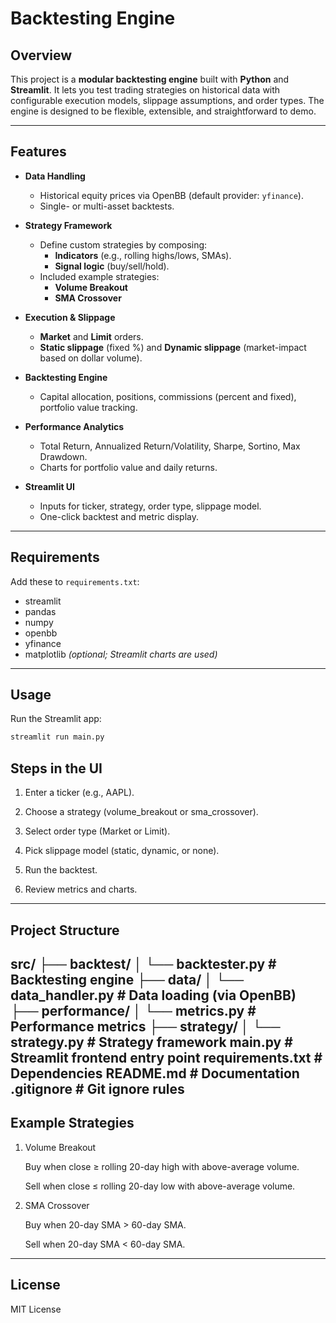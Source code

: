 # Backtesting Engine

## Overview
This project is a **modular backtesting engine** built with **Python** and **Streamlit**. It lets you test trading strategies on historical data with configurable execution models, slippage assumptions, and order types. The engine is designed to be flexible, extensible, and straightforward to demo.

---

## Features
- **Data Handling**
  - Historical equity prices via OpenBB (default provider: `yfinance`).
  - Single- or multi-asset backtests.

- **Strategy Framework**
  - Define custom strategies by composing:
    - **Indicators** (e.g., rolling highs/lows, SMAs).
    - **Signal logic** (buy/sell/hold).
  - Included example strategies:
    - **Volume Breakout**
    - **SMA Crossover**

- **Execution & Slippage**
  - **Market** and **Limit** orders.
  - **Static slippage** (fixed %) and **Dynamic slippage** (market-impact based on dollar volume).

- **Backtesting Engine**
  - Capital allocation, positions, commissions (percent and fixed), portfolio value tracking.

- **Performance Analytics**
  - Total Return, Annualized Return/Volatility, Sharpe, Sortino, Max Drawdown.
  - Charts for portfolio value and daily returns.

- **Streamlit UI**
  - Inputs for ticker, strategy, order type, slippage model.
  - One-click backtest and metric display.

---

## Requirements

Add these to `requirements.txt`:
- streamlit  
- pandas  
- numpy  
- openbb  
- yfinance  
- matplotlib  *(optional; Streamlit charts are used)*

---

## Usage

Run the Streamlit app:
```bash
streamlit run main.py
```
## Steps in the UI

1. Enter a ticker (e.g., AAPL).

2. Choose a strategy (volume_breakout or sma_crossover).

3. Select order type (Market or Limit).

4. Pick slippage model (static, dynamic, or none).

5. Run the backtest.

6. Review metrics and charts.

---
## Project Structure
src/
├── backtest/
│   └── backtester.py       # Backtesting engine
├── data/
│   └── data_handler.py     # Data loading (via OpenBB)
├── performance/
│   └── metrics.py          # Performance metrics
├── strategy/
│   └── strategy.py         # Strategy framework
main.py                      # Streamlit frontend entry point
requirements.txt             # Dependencies
README.md                    # Documentation
.gitignore                   # Git ignore rules
---

## Example Strategies
1. Volume Breakout

   Buy when close ≥ rolling 20-day high with above-average volume.

   Sell when close ≤ rolling 20-day low with above-average volume.

2. SMA Crossover

   Buy when 20-day SMA > 60-day SMA.

   Sell when 20-day SMA < 60-day SMA.

---

## License

MIT License
